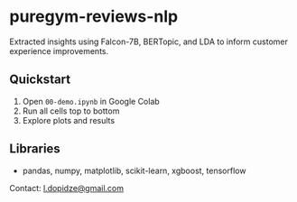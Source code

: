 # puregym-reviews-nlp
Extracted insights using Falcon-7B, BERTopic, and LDA to inform customer experience improvements.

## Quickstart
1. Open `00-demo.ipynb` in Google Colab
2. Run all cells top to bottom
3. Explore plots and results

## Libraries
- pandas, numpy, matplotlib, scikit-learn, xgboost, tensorflow

Contact: l.dopidze@gmail.com
